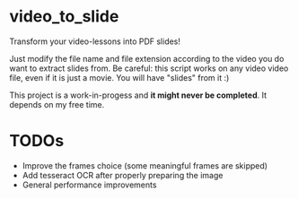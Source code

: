 # video_to_slide
Transform your video-lessons into PDF slides!

Just modify the file name and file extension according to the video you do want to extract slides from.
Be careful: this script works on any video video file, even if it is just a movie. You will have "slides" from it :) 

This project is a work-in-progess and **it might never be completed**. It depends on my free time.

# TODOs
  - Improve the frames choice (some meaningful frames are skipped)
  - Add tesseract OCR after properly preparing the image
  - General performance improvements
